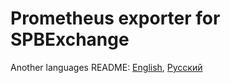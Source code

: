 # Prometheus exporter for SPBExchange 

Another languages README: [English](https://github.com/DiTsi/spbexchange_exporter/README.md), [Русский](https://github.com/DiTsi/spbexchange_exporter/README.ru.md)


